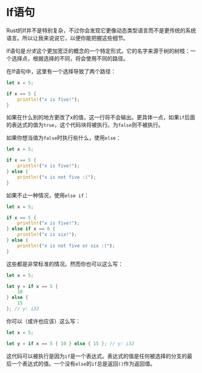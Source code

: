 # If语句

Rust的If并不是特别复杂，不过你会发现它更像动态类型语言而不是更传统的系统语言。所以让我来说说它，以便你能把握这些细节。

If语句是*分支*这个更加宽泛的概念的一个特定形式。它的名字来源于树的树枝：一个选择点，根据选择的不同，将会使用不同的路径。

在If语句中，这里有一个选择导致了两个路径：

```rust
let x = 5;

if x == 5 {
    println!("x is five!");
}
```

如果在什么别的地方更改了x的值，这一行将不会输出。更具体一点，如果`if`后面的表达式的值为`true`，这个代码块将被执行。为`false`则不被执行。

如果你想当值为`false`时执行些什么，使用`else`：

```rust
let x = 5;

if x == 5 {
    println!("x is five!");
} else {
    println!("x is not five :(");
}
```

如果不止一种情况，使用`else if`：

```rust
let x = 5;

if x == 5 {
    println!("x is five!");
} else if x == 6 {
    println!("x is six!");
} else {
    println!("x is not five or six :(");
}
```

这些都是非常标准的情况。然而你也可以这么写：

```rust
let x = 5;

let y = if x == 5 {
    10
} else {
    15
}; // y: i32
```

你可以（或许也应该）这么写：

```rust
let x = 5;

let y = if x == 5 { 10 } else { 15 }; // y: i32
```

这代码可以被执行是因为`if`是一个表达式。表达式的值是任何被选择的分支的最后一个表达式的值。一个没有`else`的`if`总是返回`()`作为返回值。
